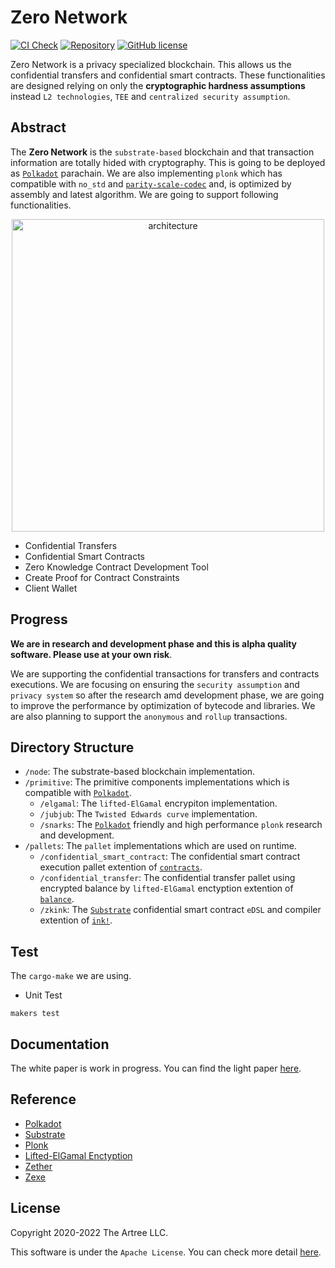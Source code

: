 # Zero Network
[![CI Check](https://github.com/zero-network/zero/actions/workflows/ci.yml/badge.svg)](https://github.com/zero-network/zero/actions/workflows/ci.yml) [![Repository](https://img.shields.io/badge/github-zero-blueviolet?logo=github)](https://github.com/zero-network/zero) [![GitHub license](https://img.shields.io/badge/license-GPL3%2FApache2-blue)](#LICENSE)  

Zero Network is a privacy specialized blockchain. This allows us the confidential transfers and confidential smart contracts. These functionalities are designed relying on only the **cryptographic hardness assumptions** instead `L2 technologies`, `TEE` and `centralized security assumption`.

## Abstract
The **Zero Network** is the `substrate-based` blockchain and that transaction information are totally hided with cryptography. This is going to be deployed as [`Polkadot`](https://polkadot.network/) parachain. We are also implementing `plonk` which has compatible with `no_std` and [`parity-scale-codec`](https://github.com/paritytech/parity-scale-codec) and, is optimized by assembly and latest algorithm. We are going to support following functionalities.

<center>
<img width="500" alt="architecture" src="https://user-images.githubusercontent.com/39494661/163749008-3ad6fa47-9771-419b-98de-7a85cedaa2c7.jpg">
</center>

- Confidential Transfers
- Confidential Smart Contracts
- Zero Knowledge Contract Development Tool
- Create Proof for Contract Constraints
- Client Wallet

## Progress
**We are in research and development phase and this is alpha quality software. Please use at your own risk**.

We are supporting the confidential transactions for transfers and contracts executions. We are focusing on ensuring the `security assumption` and `privacy system` so after the research amd development phase, we are going to improve the performance by optimization of bytecode and libraries. We are also planning to support the `anonymous` and `rollup` transactions.

## Directory Structure
- `/node`: The substrate-based blockchain implementation.
- `/primitive`: The primitive components implementations which is compatible with [`Polkadot`](https://polkadot.network/).
    - `/elgamal`: The `lifted-ElGamal` encrypiton implementation.
    - `/jubjub`: The `Twisted Edwards curve` implementation.
    - `/snarks`: The [`Polkadot`](https://polkadot.network/) friendly and high performance `plonk` research and development.
- `/pallets`: The `pallet` implementations which are used on runtime.
    - `/confidential_smart_contract`: The confidential smart contract execution pallet extention of [`contracts`](https://github.com/paritytech/substrate/tree/master/frame/contracts).
    - `/confidential_transfer`: The confidential transfer pallet using encrypted balance by `lifted-ElGamal` enctyption extention of [`balance`](https://github.com/paritytech/substrate/tree/master/frame/balances).
    - `/zkink`: The [`Substrate`](https://substrate.io/) confidential smart contract `eDSL` and compiler extention of [`ink!`](https://github.com/paritytech/ink/tree/v3.0.0).

## Test
The `cargo-make` we are using.

- Unit Test
```
makers test
```

## Documentation

The white paper is work in progress. You can find the light paper [here](https://zero-network.github.io/).

## Reference

- [Polkadot](https://polkadot.network/)
- [Substrate](https://substrate.io/)
- [Plonk](https://eprint.iacr.org/2019/953.pdf)
- [Lifted-ElGamal Enctyption](https://github.com/herumi/mcl/blob/master/misc/she/she.pdf)
- [Zether](https://crypto.stanford.edu/~buenz/papers/zether.pdf)
- [Zexe](https://eprint.iacr.org/2018/962.pdf)

## License
Copyright 2020-2022 The Artree LLC.

This software is under the `Apache License`.
You can check more detail [here](./LICENSE).
